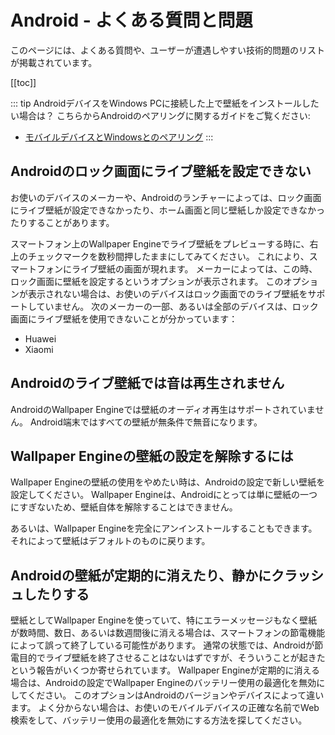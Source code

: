 # Android - よくある質問と問題

このページには、よくある質問や、ユーザーが遭遇しやすい技術的問題のリストが掲載されています。

[[toc]]

::: tip
AndroidデバイスをWindows PCに接続した上で壁紙をインストールしたい場合は？ こちらからAndroidのペアリングに関するガイドをご覧ください:

* [モバイルデバイスとWindowsとのペアリング](/mobile/pairing.html)
:::

## Androidのロック画面にライブ壁紙を設定できない

お使いのデバイスのメーカーや、Androidのランチャーによっては、ロック画面にライブ壁紙が設定できなかったり、ホーム画面と同じ壁紙しか設定できなかったりすることがあります。

スマートフォン上のWallpaper Engineでライブ壁紙をプレビューする時に、右上のチェックマークを数秒間押したままにしてみてください。 これにより、スマートフォンにライブ壁紙の画面が現れます。 メーカーによっては、この時、ロック画面に壁紙を設定するというオプションが表示されます。 このオプションが表示されない場合は、お使いのデバイスはロック画面でのライブ壁紙をサポートしていません。 次のメーカーの一部、あるいは全部のデバイスは、ロック画面にライブ壁紙を使用できないことが分かっています：

* Huawei
* Xiaomi

## Androidのライブ壁紙では音は再生されません

AndroidのWallpaper Engineでは壁紙のオーディオ再生はサポートされていません。 Android端末ではすべての壁紙が無条件で無音になります。

## Wallpaper Engineの壁紙の設定を解除するには

Wallpaper Engineの壁紙の使用をやめたい時は、Androidの設定で新しい壁紙を設定してください。 Wallpaper Engineは、Androidにとっては単に壁紙の一つにすぎないため、壁紙自体を解除することはできません。

あるいは、Wallpaper Engineを完全にアンインストールすることもできます。 それによって壁紙はデフォルトのものに戻ります。

## Androidの壁紙が定期的に消えたり、静かにクラッシュしたりする

壁紙としてWallpaper Engineを使っていて、特にエラーメッセージもなく壁紙が数時間、数日、あるいは数週間後に消える場合は、スマートフォンの節電機能によって誤って終了している可能性があります。 通常の状態では、Androidが節電目的でライブ壁紙を終了させることはないはずですが、そういうことが起きたという報告がいくつか寄せられています。 Wallpaper Engineが定期的に消える場合は、Androidの設定でWallpaper Engineのバッテリー使用の最適化を無効にしてください。 このオプションはAndroidのバージョンやデバイスによって違います。 よく分からない場合は、お使いのモバイルデバイスの正確な名前でWeb検索をして、バッテリー使用の最適化を無効にする方法を探してください。